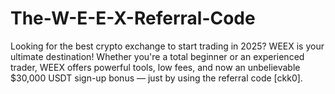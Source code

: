 # The-W-E-E-X-Referral-Code
Looking for the best crypto exchange to start trading in 2025? WEEX is your ultimate destination! Whether you're a total beginner or an experienced trader, WEEX offers powerful tools, low fees, and now an unbelievable $30,000 USDT sign-up bonus — just by using the referral code [ckk0].
